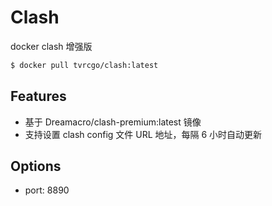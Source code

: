 # Clash

docker clash 增强版

```bash
$ docker pull tvrcgo/clash:latest
```

## Features

- 基于 Dreamacro/clash-premium:latest 镜像
- 支持设置 clash config 文件 URL 地址，每隔 6 小时自动更新

## Options

- port: 8890
